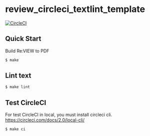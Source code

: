 # review_circleci_textlint_template

[![CircleCI](https://circleci.com/gh/po3rin/shoten6.svg?style=shield&circle-token=1e338506ba369993e54942e31f1cda6b84dd2a5b)](https://circleci.com/gh/po3rin/review_circleci_textlint_template)

## Quick Start

Build Re:VIEW to PDF

```bash
$ make
```

## Lint text

```bash
$ make lint
```

## Test CircleCI

For test CircleCI in local, you must install circleci cli.
https://circleci.com/docs/2.0/local-cli/

```bash
$ make ci
```
